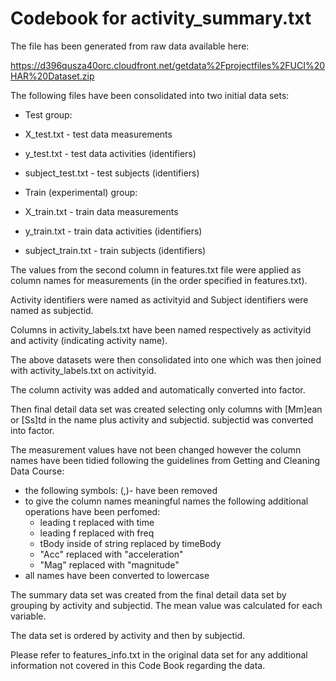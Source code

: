 # Codebook for activity_summary.txt

The file has been generated from raw data available here:

https://d396qusza40orc.cloudfront.net/getdata%2Fprojectfiles%2FUCI%20HAR%20Dataset.zip


The following files have been consolidated into two initial data sets:

* Test group:
 * X_test.txt - test data measurements
 * y_test.txt - test data activities (identifiers)
 * subject_test.txt - test subjects (identifiers)

* Train (experimental) group:
 * X_train.txt - train data measurements
 * y_train.txt - train data activities (identifiers)
 * subject_train.txt - train subjects (identifiers)


The values from the second column in features.txt file were applied as column names for measurements (in the order specified in features.txt).

Activity identifiers were named as activityid and Subject identifiers were named as subjectid.

Columns in activity_labels.txt have been named respectively as activityid and activity (indicating activity name).

The above datasets were then consolidated into one which was then joined with activity_labels.txt on activityid. 

The column activity was added and automatically converted into factor.

Then final detail data set was created selecting only columns with [Mm]ean or [Ss]td in the name plus activity and subjectid.
subjectid was converted into factor.

The measurement values have not been changed however the column names have been tidied following the guidelines 
from Getting and Cleaning Data Course:
* the following symbols: (,)- have been removed
* to give the column names meaningful names the following additional operations have been perfomed:
  * leading t replaced with time
  * leading f replaced with freq
  * tBody inside of string replaced by timeBody
  * "Acc" replaced with "acceleration"
  * "Mag" replaced with "magnitude"
* all names have been converted to lowercase


The summary data set was created from the final detail data set by grouping by activity and subjectid. The mean value was calculated
for each variable.

The data set is ordered by activity and then by subjectid.


Please refer to features_info.txt in the original data set for any additional information not covered in this Code Book regarding the data.


